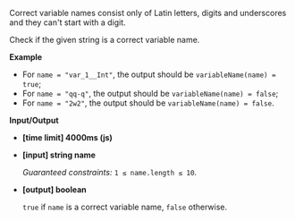 ﻿Correct variable names consist only of Latin letters, digits and underscores and they can't start with a digit.

Check if the given string is a correct variable name.

**Example**

*   For `name = "var_1__Int"`, the output should be
    `variableName(name) = true`;
*   For `name = "qq-q"`, the output should be
    `variableName(name) = false`;
*   For `name = "2w2"`, the output should be
    `variableName(name) = false`.

**Input/Output**

*   **[time limit] 4000ms (js)**

*   **[input] string name**

    _Guaranteed constraints:_
    `1 ≤ name.length ≤ 10`.

*   **[output] boolean**

    `true` if `name` is a correct variable name, `false` otherwise.